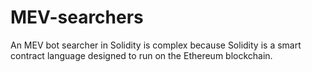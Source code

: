 # MEV-searchers
An MEV bot searcher in Solidity is complex because Solidity is a smart contract language designed to run on the Ethereum blockchain.
